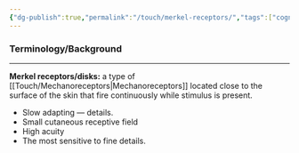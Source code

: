 ```yaml
---
{"dg-publish":true,"permalink":"/touch/merkel-receptors/","tags":["cognitivescience","touch"]}
---
```


### **Terminology/Background**
---
**Merkel receptors/disks:** a type of [[Touch/Mechanoreceptors\|Mechanoreceptors]]  located close to the surface of the skin that fire continuously while stimulus is present.
- Slow adapting — details.
- Small cutaneous receptive field
- High acuity
- The most sensitive to fine details.